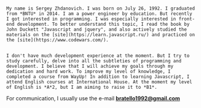                                                                                                                                                                         My name is Sergey Zhdanovich. I was born on July 26, 1992. I graduated from *BNTU* in 2014. I am a power engineer by education. But recently I got interested in programming. I was especially interested in front-end development. To better understand this topic, I read the book by John Duckett "Javascript and jquery", and also actively studied the materials on the [site](https://learn.javascript.ru/) and practiced on the [site](https://www.codewars.com/).
                                                                                                                                                                        
                                                                                                                                                                        I don't have much development experience at the moment. But I try to study carefully, delve into all the subtleties of programming and development. I believe that I will achieve my goals through my dedication and hard work. To improve my level of knowledge, I completed a course from WayUp! In addition to learning Javascript, I attend English courses at International House. At the moment my level of English is *A*2, but I am aiming to raise it to *B1*.


For communication, I usually use the e-mail **bratello1992@gmail.com**
